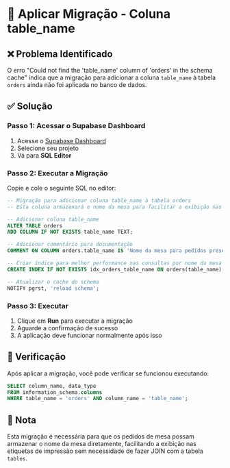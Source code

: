 # 🚀 Aplicar Migração - Coluna table_name

## ❌ Problema Identificado

O erro "Could not find the 'table_name' column of 'orders' in the schema cache" indica que a migração para adicionar a coluna `table_name` à tabela `orders` ainda não foi aplicada no banco de dados.

## ✅ Solução

### Passo 1: Acessar o Supabase Dashboard

1. Acesse o [Supabase Dashboard](https://app.supabase.com)
2. Selecione seu projeto
3. Vá para **SQL Editor**

### Passo 2: Executar a Migração

Copie e cole o seguinte SQL no editor:

```sql
-- Migração para adicionar coluna table_name à tabela orders
-- Esta coluna armazenará o nome da mesa para facilitar a exibição nas etiquetas

-- Adicionar coluna table_name
ALTER TABLE orders 
ADD COLUMN IF NOT EXISTS table_name TEXT;

-- Adicionar comentário para documentação
COMMENT ON COLUMN orders.table_name IS 'Nome da mesa para pedidos presenciais (copiado da tabela tables)';

-- Criar índice para melhor performance nas consultas por nome da mesa
CREATE INDEX IF NOT EXISTS idx_orders_table_name ON orders(table_name);

-- Atualizar o cache do schema
NOTIFY pgrst, 'reload schema';
```

### Passo 3: Executar

1. Clique em **Run** para executar a migração
2. Aguarde a confirmação de sucesso
3. A aplicação deve funcionar normalmente após isso

## 🔧 Verificação

Após aplicar a migração, você pode verificar se funcionou executando:

```sql
SELECT column_name, data_type 
FROM information_schema.columns 
WHERE table_name = 'orders' AND column_name = 'table_name';
```

## 📝 Nota

Esta migração é necessária para que os pedidos de mesa possam armazenar o nome da mesa diretamente, facilitando a exibição nas etiquetas de impressão sem necessidade de fazer JOIN com a tabela `tables`.